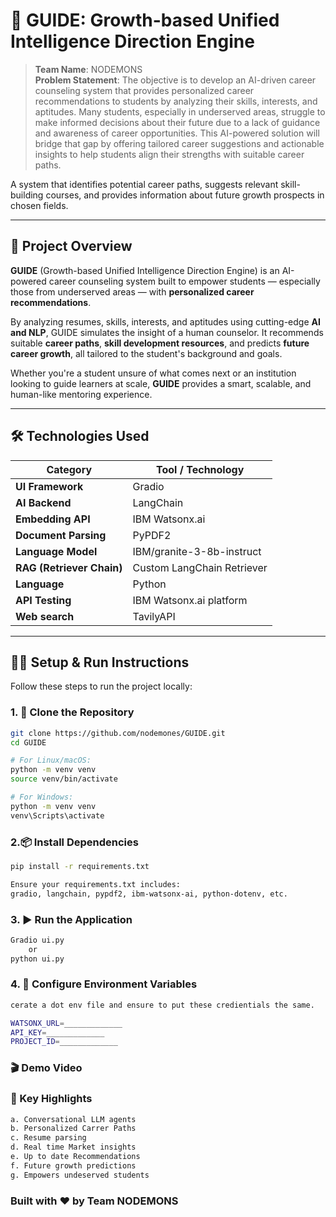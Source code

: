 # 🚀 GUIDE: Growth-based Unified Intelligence Direction Engine

> **Team Name**: NODEMONS  
> **Problem Statement**: The objective is to develop an AI-driven career counseling system that provides personalized career recommendations to students by analyzing their skills, interests, and aptitudes. Many students, especially in underserved areas, struggle to make informed decisions about their future due to a lack of guidance and awareness of career opportunities. This AI-powered solution will bridge that gap by offering tailored career suggestions and actionable insights to help students align their strengths with suitable career paths.

A system that identifies potential career paths, suggests relevant skill-building courses, and provides information about future growth prospects in chosen fields.

---

## 🧠 Project Overview

**GUIDE** (Growth-based Unified Intelligence Direction Engine) is an AI-powered career counseling system built to empower students — especially those from underserved areas — with **personalized career recommendations**.

By analyzing resumes, skills, interests, and aptitudes using cutting-edge **AI and NLP**, GUIDE simulates the insight of a human counselor. It recommends suitable **career paths**, **skill development resources**, and predicts **future career growth**, all tailored to the student's background and goals.

Whether you're a student unsure of what comes next or an institution looking to guide learners at scale, **GUIDE** provides a smart, scalable, and human-like mentoring experience.

---

## 🛠️ Technologies Used

| Category                        | Tool / Technology             |
|--------------------------------|-------------------------------|
| **UI Framework**               | Gradio                        |
| **AI Backend**                 | LangChain                     |
| **Embedding API**              | IBM Watsonx.ai                |
| **Document Parsing**           | PyPDF2                        |
| **Language Model**             | IBM/granite-3-8b-instruct     |
| **RAG (Retriever Chain)**      | Custom LangChain Retriever    |
| **Language**                   | Python                        |
| **API Testing**                | IBM Watsonx.ai platform       |
| **Web search**                 | TavilyAPI                     |

---

## 🧑‍💻 Setup & Run Instructions

Follow these steps to run the project locally:

### 1. 🔁 Clone the Repository
```bash
git clone https://github.com/nodemones/GUIDE.git
cd GUIDE

# For Linux/macOS:
python -m venv venv
source venv/bin/activate

# For Windows:
python -m venv venv
venv\Scripts\activate
```
### 2.📦 Install Dependencies
```bash
pip install -r requirements.txt

Ensure your requirements.txt includes:
gradio, langchain, pypdf2, ibm-watsonx-ai, python-dotenv, etc.
```

### 3.  ▶️ Run the Application
```bash
Gradio ui.py
    or
python ui.py
```
### 4. 🔐 Configure Environment Variables
```bash
cerate a dot env file and ensure to put these credientials the same.

WATSONX_URL=_____________
API_KEY=_____________
PROJECT_ID=_____________
```

### 🎬 Demo Video


### 🌟 Key Highlights
```bash
a. Conversational LLM agents
b. Personalized Carrer Paths
c. Resume parsing
d. Real time Market insights
e. Up to date Recommendations
f. Future growth predictions
g. Empowers undeserved students
```

### Built with ❤️ by Team NODEMONS

